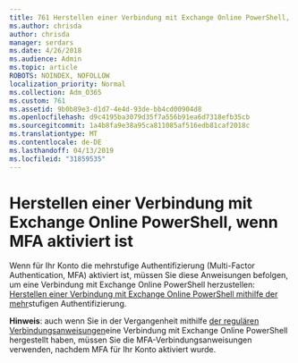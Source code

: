 ```yaml
---
title: 761 Herstellen einer Verbindung mit Exchange Online PowerShell, wenn MFA aktiviert ist
ms.author: chrisda
author: chrisda
manager: serdars
ms.date: 4/26/2018
ms.audience: Admin
ms.topic: article
ROBOTS: NOINDEX, NOFOLLOW
localization_priority: Normal
ms.collection: Adm_O365
ms.custom: 761
ms.assetid: 9b0b89e3-d1d7-4e4d-93de-bb4cd00904d8
ms.openlocfilehash: d9c4195ba3079d35f7a556b91ea6d7318efb35cb
ms.sourcegitcommit: 1a4b8fa9e38a95ca811085af516edb81caf2018c
ms.translationtype: MT
ms.contentlocale: de-DE
ms.lasthandoff: 04/13/2019
ms.locfileid: "31859535"
---
```

# <a name="connect-to-exchange-online-powershell-when-mfa-is-enabled"></a>Herstellen einer Verbindung mit Exchange Online PowerShell, wenn MFA aktiviert ist

Wenn für Ihr Konto die mehrstufige Authentifizierung (Multi-Factor Authentication, MFA) aktiviert ist, müssen Sie diese Anweisungen befolgen, um eine Verbindung mit Exchange Online PowerShell herzustellen: [Herstellen einer Verbindung mit Exchange Online PowerShell mithilfe der mehr](https://docs.microsoft.com/powershell/exchange/exchange-online/connect-to-exchange-online-powershell/mfa-connect-to-exchange-online-powershell)stufigen Authentifizierung.

**Hinweis**: auch wenn Sie in der Vergangenheit mithilfe [der regulären Verbindungsanweisungen](https://docs.microsoft.com/powershell/exchange/exchange-online/connect-to-exchange-online-powershell/connect-to-exchange-online-powershell)eine Verbindung mit Exchange Online PowerShell hergestellt haben, müssen Sie die MFA-Verbindungsanweisungen verwenden, nachdem MFA für Ihr Konto aktiviert wurde.
